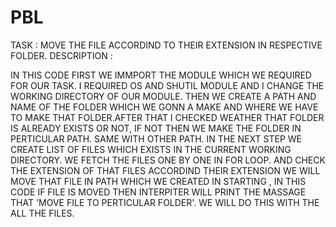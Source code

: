 # PBL
TASK : MOVE THE FILE ACCORDIND TO THEIR EXTENSION IN RESPECTIVE FOLDER.
DESCRIPTION :

  IN THIS CODE FIRST WE IMMPORT THE MODULE WHICH WE REQUIRED FOR OUR TASK. I REQUIRED OS AND SHUTIL MODULE AND I CHANGE THE WORKING DIRECTORY OF OUR MODULE.
 THEN WE CREATE A PATH AND NAME OF THE FOLDER WHICH WE GONN A MAKE AND WHERE WE HAVE TO MAKE THAT FOLDER.AFTER THAT I CHECKED WEATHER THAT FOLDER IS ALREADY EXISTS OR NOT, IF NOT THEN WE MAKE THE FOLDER IN PERTICULAR PATH. SAME WITH OTHER PATH. IN THE NEXT STEP WE CREATE LIST OF FILES WHICH EXISTS IN THE CURRENT WORKING DIRECTORY. WE FETCH THE FILES ONE BY ONE IN FOR LOOP. AND CHECK THE EXTENSION OF THAT FILES ACCORDIND THEIR EXTENSION WE WILL MOVE THAT FILE IN PATH WHICH WE CREATED IN STARTING , IN THIS  CODE IF FILE IS MOVED THEN INTERPITER WILL PRINT THE MASSAGE THAT 'MOVE FILE  TO PERTICULAR FOLDER'. WE WILL DO THIS WITH THE ALL THE FILES.
